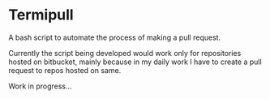 # Termipull
A bash script to automate the process of making a pull request.

Currently the script being developed would work only for repositories hosted on bitbucket,
mainly because in my daily work I have to create a pull request to repos hosted on same.

Work in progress...
